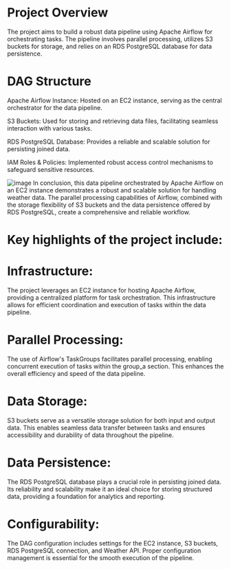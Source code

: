 # Project Overview
The project aims to build a robust data pipeline using Apache Airflow for orchestrating tasks. The pipeline involves parallel processing, utilizes S3 buckets for storage, and relies on an RDS PostgreSQL database for data persistence.

# DAG Structure

 Apache Airflow Instance: Hosted on an EC2 instance, serving as the central orchestrator for the data pipeline.
 
 S3 Buckets: Used for storing and retrieving data files, facilitating seamless interaction with various tasks.
 
 RDS PostgreSQL Database: Provides a reliable and scalable solution for persisting joined data.
 
 IAM Roles & Policies: Implemented robust access control mechanisms to safeguard sensitive resources.

 ![image](https://github.com/Boxydaa/weather-map-airflow/assets/152782315/334b806b-a68c-4d3c-9974-c681a95e9074)
In conclusion, this data pipeline orchestrated by Apache Airflow on an EC2 instance demonstrates a robust and scalable solution for handling weather data. The parallel processing capabilities of Airflow, combined with the storage flexibility of S3 buckets and the data persistence offered by RDS PostgreSQL, create a comprehensive and reliable workflow.

# Key highlights of the project include:

# Infrastructure: 
The project leverages an EC2 instance for hosting Apache Airflow, providing a centralized platform for task orchestration. This infrastructure allows for efficient coordination and execution of tasks within the data pipeline.

# Parallel Processing: 
The use of Airflow's TaskGroups facilitates parallel processing, enabling concurrent execution of tasks within the group_a section. This enhances the overall efficiency and speed of the data pipeline.

# Data Storage: 
S3 buckets serve as a versatile storage solution for both input and output data. This enables seamless data transfer between tasks and ensures accessibility and durability of data throughout the pipeline.

# Data Persistence: 
The RDS PostgreSQL database plays a crucial role in persisting joined data. Its reliability and scalability make it an ideal choice for storing structured data, providing a foundation for analytics and reporting.

# Configurability: 
The DAG configuration includes settings for the EC2 instance, S3 buckets, RDS PostgreSQL connection, and Weather API. Proper configuration management is essential for the smooth execution of the pipeline.



